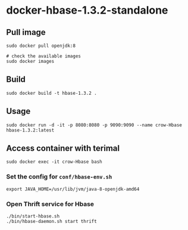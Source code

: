 # docker-hbase-1.3.2-standalone

## Pull image
```
sudo docker pull openjdk:8

# check the available images
sudo docker images
```

## Build
```
sudo docker build -t hbase-1.3.2 . 
```

## Usage
```
sudo docker run -d -it -p 8080:8080 -p 9090:9090 --name crow-Hbase hbase-1.3.2:latest
```

## Access container with terimal
```
sudo docker exec -it crow-Hbase bash
```

### Set the config for `conf/hbase-env.sh`
```
export JAVA_HOME=/usr/lib/jvm/java-8-openjdk-amd64
```

### Open Thrift service for Hbase
```
./bin/start-hbase.sh
./bin/hbase-daemon.sh start thrift
```
